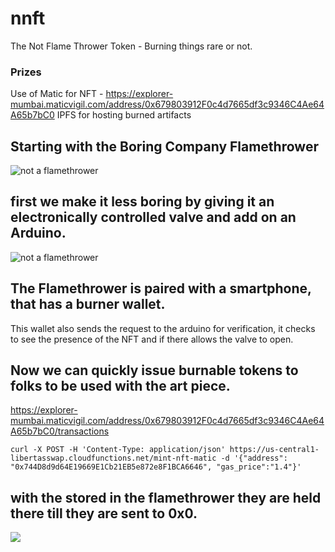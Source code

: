 # nnft
The Not Flame Thrower Token - Burning things rare or not.
### Prizes
Use of Matic for NFT  - https://explorer-mumbai.maticvigil.com/address/0x679803912F0c4d7665df3c9346C4Ae64A65b7bC0
IPFS for hosting burned artifacts


## Starting with the Boring Company Flamethrower

![not a flamethrower](https://images.squarespace-cdn.com/content/v1/5915617137c58104451ac5fb/1547102278389-T1626TUAKA8ENDM7YXHI/ke17ZwdGBToddI8pDm48kBbdSUIHrnfszC0Uv-s6NXNZw-zPPgdn4jUwVcJE1ZvWEtT5uBSRWt4vQZAgTJucoTqqXjS3CfNDSuuf31e0tVHVFCHbO600DSvoILJ4oa2QnThAdi_sonYsmMjm7Z6bbO87Nsj43NRAr6WuWZv5DKs/giphy.gif?format=500w)

## first we make it less boring by giving it an electronically controlled valve and add on an Arduino.
![not a flamethrower](https://pbs.twimg.com/media/Ew8qgQCU8AE9pql?format=jpg&name=medium)

## The Flamethrower is paired with a smartphone, that has a burner wallet.
This wallet also sends the request to the arduino for verification, it checks to see the presence of the NFT and if there allows the valve to open.

## Now we can quickly issue burnable tokens to folks to be used with the art piece.
https://explorer-mumbai.maticvigil.com/address/0x679803912F0c4d7665df3c9346C4Ae64A65b7bC0/transactions
```
curl -X POST -H 'Content-Type: application/json' https://us-central1-libertasswap.cloudfunctions.net/mint-nft-matic -d '{"address": "0x744D8d9d64E19669E1Cb21EB5e872e8F1BCA6646", "gas_price":"1.4"}'
```

## with the stored in the flamethrower they are held there till they are sent to 0x0.
[![](http://img.youtube.com/vi/xESYIHffsc0/0.jpg)](http://www.youtube.com/watch?v=xESYIHffsc0 "")


